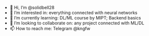 - 👋 Hi, I’m @solidbell28
- 👀 I’m interested in: everything connected with neural networks
- 🌱 I’m currently learning: DL/ML course by MIPT; Backend basics
- 💞️ I’m looking to collaborate on: any project connected with ML/DL
- 📫 How to reach me: Telegram @kngfw
